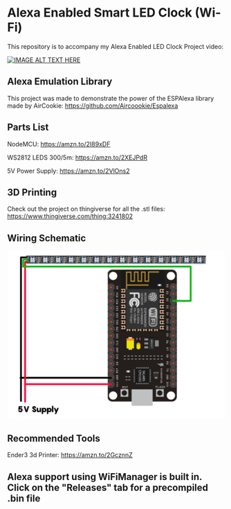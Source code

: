 # Alexa Enabled Smart LED Clock (Wi-Fi)


This repository is to accompany my Alexa Enabled LED Clock Project video:

[![IMAGE ALT TEXT HERE](https://img.youtube.com/vi/1O_1gUFumQM/0.jpg)](https://www.youtube.com/watch?v=1O_1gUFumQM)

## Alexa Emulation Library

This project was made to demonstrate the power of the ESPAlexa library made by AirCookie: https://github.com/Aircoookie/Espalexa

## Parts List
NodeMCU: https://amzn.to/2I89xDF

WS2812 LEDS 300/5m: https://amzn.to/2XEJPdR

5V Power Supply: https://amzn.to/2VlOns2

## 3D Printing

Check out the project on thingiverse for all the .stl files: https://www.thingiverse.com/thing:3241802

## Wiring Schematic

![alt text](https://github.com/thehookup/Alexa-Enabled-LED-Clock/blob/master/Schematic.jpg?raw=true)


## Recommended Tools

Ender3 3d Printer: https://amzn.to/2GcznnZ

## Alexa support using WiFiManager is built in.  Click on the "Releases" tab for a precompiled .bin file

